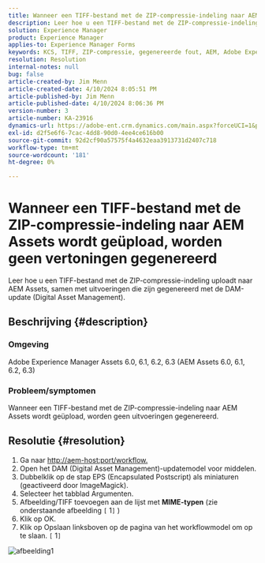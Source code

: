 ```yaml
---
title: Wanneer een TIFF-bestand met de ZIP-compressie-indeling naar AEM Assets wordt geüpload, worden geen vertoningen gegenereerd
description: Leer hoe u een TIFF-bestand met de ZIP-compressie-indeling naar AEM Assets kunt uploaden, samen met gegenereerde uitvoeringen.
solution: Experience Manager
product: Experience Manager
applies-to: Experience Manager Forms
keywords: KCS, TIFF, ZIP-compressie, gegenereerde fout, AEM, Adobe Experience Manager, Problemen oplossen
resolution: Resolution
internal-notes: null
bug: false
article-created-by: Jim Menn
article-created-date: 4/10/2024 8:05:51 PM
article-published-by: Jim Menn
article-published-date: 4/10/2024 8:06:36 PM
version-number: 3
article-number: KA-23916
dynamics-url: https://adobe-ent.crm.dynamics.com/main.aspx?forceUCI=1&pagetype=entityrecord&etn=knowledgearticle&id=98fb4bb6-75f7-ee11-a1fe-6045bd006268
exl-id: d2f5e6f6-7cac-4dd8-90d0-4ee4ce616b00
source-git-commit: 92d2cf90a57575f4a4632eaa3913731d2407c718
workflow-type: tm+mt
source-wordcount: '181'
ht-degree: 0%

---
```


# Wanneer een TIFF-bestand met de ZIP-compressie-indeling naar AEM Assets wordt geüpload, worden geen vertoningen gegenereerd


Leer hoe u een TIFF-bestand met de ZIP-compressie-indeling uploadt naar AEM Assets, samen met uitvoeringen die zijn gegenereerd met de DAM-update (Digital Asset Management).

## Beschrijving {#description}


### Omgeving

Adobe Experience Manager Assets 6.0, 6.1, 6.2, 6.3 (AEM Assets 6.0, 6.1, 6.2, 6.3)

### Probleem/symptomen

Wanneer een TIFF-bestand met de ZIP-compressie-indeling naar AEM Assets wordt geüpload, worden geen uitvoeringen gegenereerd.


## Resolutie {#resolution}


1. Ga naar [http://aem-host:port/workflow.](http://aem-host:port/workflow.)
2. Open het DAM (Digital Asset Management)-updatemodel voor middelen.
3. Dubbelklik op de stap EPS (Encapsulated Postscript) als miniaturen (geactiveerd door ImageMagick).
4. Selecteer het tabblad Argumenten.
5. Afbeelding/TIFF toevoegen aan de lijst met <b>MIME-typen</b> (zie onderstaande afbeelding `[` 1`]` )
6. Klik op OK.
7. Klik op Opslaan linksboven op de pagina van het workflowmodel om op te slaan. `[` 1`]`


![afbeelding1](https://helpx.adobe.com/content/dam/help/en/experience-manager/kb/Tiffs-with-ZIP-Compression-do-not-get-renditions-generated-AEM-Assets/jcr%3acontent/main-pars/procedure/proc_par/step_4/step_par/image/rtaimage1.png)
